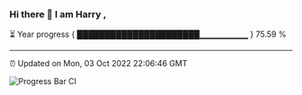 ### Hi there 👋 I am Harry , 

⏳ Year progress { ██████████████████████▁▁▁▁▁▁▁▁ } 75.59 %

---

⏰ Updated on Mon, 03 Oct 2022 22:06:46 GMT

![Progress Bar CI](https://github.com/duykhang68/duykhang68/workflows/Progress%20Bar%20CI/badge.svg)
